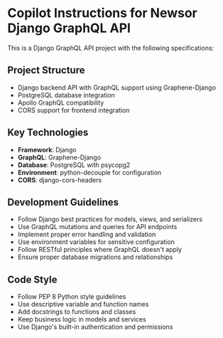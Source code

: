 # Copilot Instructions for Newsor Django GraphQL API

<!-- Use this file to provide workspace-specific custom instructions to Copilot. For more details, visit https://code.visualstudio.com/docs/copilot/copilot-customization#_use-a-githubcopilotinstructionsmd-file -->

This is a Django GraphQL API project with the following specifications:

## Project Structure
- Django backend API with GraphQL support using Graphene-Django
- PostgreSQL database integration
- Apollo GraphQL compatibility
- CORS support for frontend integration

## Key Technologies
- **Framework**: Django
- **GraphQL**: Graphene-Django
- **Database**: PostgreSQL with psycopg2
- **Environment**: python-decouple for configuration
- **CORS**: django-cors-headers

## Development Guidelines
- Follow Django best practices for models, views, and serializers
- Use GraphQL mutations and queries for API endpoints
- Implement proper error handling and validation
- Use environment variables for sensitive configuration
- Follow RESTful principles where GraphQL doesn't apply
- Ensure proper database migrations and relationships

## Code Style
- Follow PEP 8 Python style guidelines
- Use descriptive variable and function names
- Add docstrings to functions and classes
- Keep business logic in models and services
- Use Django's built-in authentication and permissions
